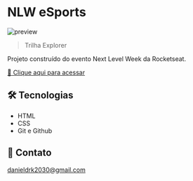 # NLW eSports

![preview](assets/)

> Trilha Explorer

Projeto construído do evento Next Level Week da Rocketseat.

[🔗 Clique aqui para acessar](https://danielKREMES.github.io/nlw-esports-explorer/)


## 🛠 Tecnologias

- HTML
- CSS
- Git e Github

## 💛 Contato

danieldrk2030@gmail.com